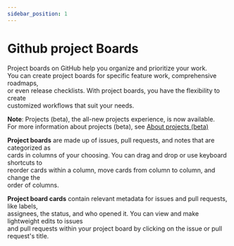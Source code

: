 ```yaml
---
sidebar_position: 1
---
```


# Github project Boards

Project boards on GitHub help you organize and prioritize your work. <br/>
You can create project boards for specific feature work, comprehensive roadmaps,<br/>
or even release checklists. With project boards, you have the flexibility to create <br/>
customized workflows that suit your needs.<br/>

**Note**: Projects (beta), the all-new projects experience, is now available. <br/>
For more information about projects (beta), see [About projects (beta)](https://docs.github.com/en/issues/trying-out-the-new-projects-experience/about-projects) <br/>

**Project boards** are made up of issues, pull requests, and notes that are categorized as<br/>
cards in columns of your choosing. You can drag and drop or use keyboard shortcuts to<br/> 
reorder cards within a column, move cards from column to column, and change the <br/>
order of columns. <br/>

**Project board cards** contain relevant metadata for issues and pull requests, like labels,<br/>
assignees, the status, and who opened it. You can view and make lightweight edits to issues <br/>
and pull requests within your project board by clicking on the issue or pull request's title.<br/>




